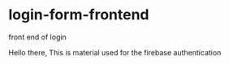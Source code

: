 # login-form-frontend
front end of login

Hello there,
This is material used for the firebase authentication
